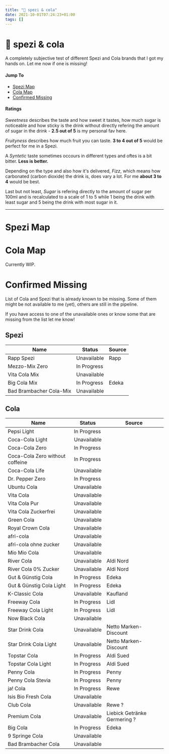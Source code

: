 ```yaml
---
title: "🥤 spezi & cola"
date: 2021-10-01T07:24:23+01:00
tags: []
---
```


# 🥤 spezi & cola

A completely subjective test of different Spezi and Cola brands that I got my hands on. Let me now if one is missing!

#### Jump To
* [Spezi Map](#spezi-map)
* [Cola Map](#cola-map)
* [Confirmed Missing](#confirmed-missing)

#### Ratings

*Sweetness* describes the taste and how sweet it tastes, how much sugar is noticeable and how sticky is the drink without directly refering the amount of sugar in the drink - **2.5 out of 5** is my personal fav here.

*Fruityness* describes how much fruit you can taste. **3 to 4 out of 5** would be perfect for me in a Spezi.

A *Syntetic* taste sometimes occours in different types and oftes is a bit bitter. **Less is better.**

Depending on the type and also how it's delivered, *Fizz*, which means how carbonated (carbon dioxide) the drink is, does vary a lot. For me **about 3 to 4** would be best.

Last but not least, *Sugar* is refering directly to the amount of sugar per 100ml and is recalculated to a scale of 1 to 5 while 1 being the drink with least sugar and 5 being the drink with most sugar in it.

---
# Spezi Map

<div class="flourish-embed flourish-radar" data-src="visualisation/8493603"><script src="https://public.flourish.studio/resources/embed.js"></script></div>

# Cola Map

Currently WIP.

<div class="flourish-embed flourish-radar" data-src="visualisation/8550283"><script src="https://public.flourish.studio/resources/embed.js"></script></div>

# Confirmed Missing

List of Cola and Spezi that is already known to be missing. Some of them might be not available to me (yet), others are still in the pipeline.

If you have access to one of the unavailable ones or know some that are missing from the list let me know!

## Spezi

| Name | Status | Source |
| ---- | ------ | ------ |
| Rapp Spezi | Unavailable | Rapp |
| Mezzo-Mix Zero | In Progress |
| Vita Cola Mix | Unavailable |
| Big Cola Mix | In Progress | Edeka |
| Bad Brambacher Cola-Mix | Unavailable |

## Cola

| Name | Status | Source |
| ---- | ------ | ------ |
| Pepsi Light | In Progress |
| Coca-Cola Light | Unavailable |
| Coca-Cola Zero | In Progress |
| Coca-Cola Zero without coffeine | In Progress |
| Coca-Cola Life | Unavailable |
| Dr. Pepper Zero | In Progress |
| Ubuntu Cola | Unavailable |
| Vita Cola | Unavailable |
| Vita Cola Pur | Unavailable |
| Vita Cola Zuckerfrei | Unavailable |
| Green Cola | Unavailable |
| Royal Crown Cola | Unavailable |
| afri-cola | Unavailable |
| afri-cola ohne zucker | Unavailable |
| Mio Mio Cola | Unavailable |
| River Cola | Unavailable | Aldi Nord |
| River Cola 0% Zucker | Unavailable | Aldi Nord |
| Gut & Günstig Cola | In Progress | Edeka |
| Gut & Günstig Cola Light | In Progress | Edeka |
| K-Classic Cola | Unavailable | Kaufland |
| Freeway Cola | In Progress | Lidl |
| Freeway Cola Light | In Progress | Lidl |
| Now Black Cola | Unavailable |
| Star Drink Cola | Unavailable | Netto Marken-Discount |
| Star Drink Cola Light | Unavailable | Netto Marken-Discount |
| Topstar Cola | In Progress | Aldi Sued |
| Topstar Cola Light | In Progress | Aldi Sued |
| Penny Cola | In Progress | Penny |
| Penny Cola Stevia | In Progress | Penny |
| ja! Cola | In Progress | Rewe |
| Isis Bio Fresh Cola | Unavailable |
| Club Cola | Unavailable | Rewe ? |
| Premium Cola | Unavailable | Liebick Getränke Germering ? |
| Big Cola | In Progress | Edeka |
| 9 Springe Cola | Unavailable |
| Bad Brambacher Cola | Unavailable |